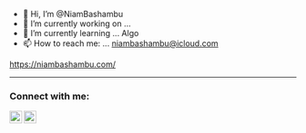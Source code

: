 - 👋 Hi, I’m @NiamBashambu
- 🔭 I’m currently working on ... 
- 🌱 I’m currently learning ... Algo
- 📫 How to reach me: ... niambashambu@icloud.com 


https://niambashambu.com/  


--- 

### Connect with me:
[<img align="left" alt="Niam Bashambu | LinkedIn" width="22px" src="https://cdn.jsdelivr.net/npm/simple-icons@v3/icons/linkedin.svg" />][linkedin]
[<img align="left" alt="Niam Bashambu | Instagram" width="22px" src="https://cdn.jsdelivr.net/npm/simple-icons@v3/icons/instagram.svg" />][instagram]






[instagram]: https://www.instagram.com/niam.bashambu/
[linkedin]: https://www.linkedin.com/in/niam-bashambu-1a3571184/
